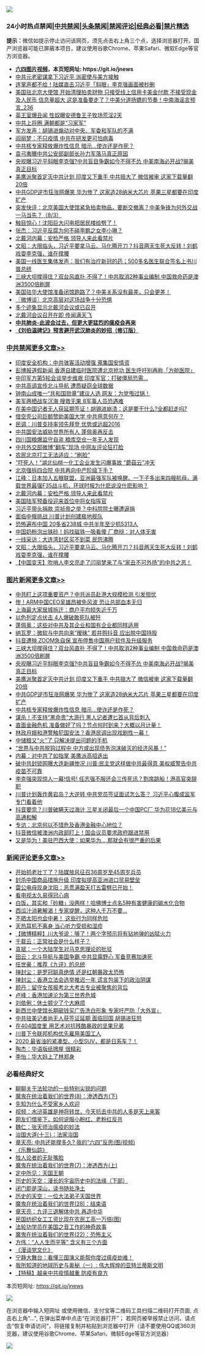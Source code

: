 ![](https://raw.githubusercontent.com/fqnews/bnews/master/64photo/fqnews-qr.jpg)

<div id="tt">
<h3>24小时热点禁闻|<a href="#%E4%B8%AD%E5%85%B1%E7%A6%81%E9%97%BB%E6%9B%B4%E5%A4%9A%E6%96%87%E7%AB%A0">中共禁闻</a>|<a href="#%E5%9B%BE%E7%89%87%E6%96%B0%E9%97%BB%E6%9B%B4%E5%A4%9A%E6%96%87%E7%AB%A0">头条禁闻</a>|<a href="#%E6%96%B0%E9%97%BB%E8%AF%84%E8%AE%BA%E6%9B%B4%E5%A4%9A%E6%96%87%E7%AB%A0">禁闻评论|<a href="#%E5%BF%85%E7%9C%8B%E7%BB%8F%E5%85%B8%E5%A5%BD%E6%96%87">经典必看|<a href="/video.md#%E7%A6%81%E7%89%87%E7%B2%BE%E9%80%89">禁片精选</a></h3>
<div><b>提示：</b>微信如提示停止访问该网页，须先点击右上角三个点，选择浏览器打开。国产浏览器可能已屏蔽本项目，建议使用谷歌Chrome、苹果Safari、微软Edge等官方浏览器。</div>
<ul>
<li><b><a href="http://d1.bdrive.tk/64.mp4" target="_blank">六四图片视频</a>，本页短网址: https://git.io/jnews</b></li>
<li><a href="/comments/20200803/1374002.md">中共元老密谋拿下习近平 派密使与美方接触</a></li>
<li><a href="/cbnews/20200803/1374047.md">连掌声都不给！陆媒直击习近平「斜眼」李克强画面被秒删</a></li>
<li><a href="/comments/20200803/1374018.md">美国驻北京大使馆 开始清理拍卖财物 只接受线上信用卡美金付款 不接受现金及人民币 信息量超大 这是准备要走了？中美分道扬镳的节奏！中南海谣言预言_236</a></li>
<li><a href="/worldnews/20200803/1374064.md">英王室爆丑闻 性奴曝安德鲁王子牧场荒淫2天</a></li>
<li><a href="/cbnews/20200803/1374051.md">中共上将圈 满朝都是“习家军”</a></li>
<li><a href="/ssgc/20200804/1374203.md">军方发声：胡锡进煽动对中央、军委和军队的不满</a></li>
<li><a href="/cbnews/20200803/1374050.md">阎丽梦：不只疫情 中共在研发更可怕病毒</a></li>
<li><a href="/topimagenews/20200803/1374042.md">中共核专家释放爆炸性信息 暗示…使诈还是作死？</a></li>
<li><a href="/cnnews/20200804/1374343.md">袁弓夷曝中共公安部副部长孙力军落马真正原因</a></li>
<li><a href="/topimagenews/20200804/1374219.md">央视曝习近平斜眼李克强?中共盲目争霸如今不得不怂 中美南海必开战?揭美真正目标</a></li>
<li><a href="/topimagenews/20200803/1374162.md">美鹰派聚首定灭中共计划 印度又下重手 中共赔大了 微信被审 这家下载量翻20倍</a></li>
<li><a href="/topimagenews/20200803/1374043.md">中共GDP逆市狂涨网爆笑 华为惨了 这家造28纳米大芯片 苹果三星都要在印度扩产</a></li>
<li><a href="/bannedvideo/20200803/1374110.md">突发快评：北京美国大使馆紧急拍卖物品，要断交撤离？中美争锋为何外交战一马当先？（8/3）</a></li>
<li><a href="/cbnews/20200804/1374223.md">触目惊心！沈阳巨大闪电把居民楼给劈了！</a></li>
<li><a href="/baitai/20200804/1374198.md">张杰：习近平反腐为何不碰李鹏之女李小琳？</a></li>
<li><a href="/cbnews/20200804/1374336.md">北戴河内幕：安检严格 领导人来此看禁片</a></li>
<li><a href="/cbnews/20200804/1374306.md">文昭：大限临头，习近平要拿马云、马化腾开刀？抖音两天生死大反转！刘鹤戏耍李克强，谁在撑腰</a></li>
<li><a href="/ssgc/20200803/1374112.md">美国一线医生集体发声：我们有治疗新冠的药；500多名医生联合签名上书川普总统</a></li>
<li><a href="/topimagenews/20200804/1374220.md">三峡大坝撑得住？双台风直扑 不得了！中共取消2种事业编制 中国救命药是澳洲3500倍刷屏</a></li>
<li><a href="/bannedvideo/20200803/1374132.md">美国驻华大使馆准备闭馆跑路了？中美关系没有最差，只会更差！</a></li>
<li><a href="/ssgc/20200804/1374352.md">〖微博谈〗北京高层对这场战争十分恐惧</a></li>
<li><a href="/cbnews/20200804/1374228.md">多个迹象显示北戴河会议或已召开</a></li>
<li><a href="/ssgc/20200804/1374189.md">北戴河会议召开在即 传闻满天飞</a></li>
<li><b><a href="/comments/20200211/1275071.md" target="_blank">中共肺炎-此波会过去，但更大更猛烈的瘟疫会再来</a></b></li>
<li><b><a href="/comments/20200207/1272816.md" target="_blank">《刘伯温碑记》预言避开武汉肺炎的妙招（修订版）</a></b></li>
</ul>
</div>

<div class="catlist">
<h3><a href="/cbnews/" target="_blank">中共禁闻</a><span><a href="/cbnews/" target="_blank" rel="nofollow">更多文章>></a></span></h3>
<ul>
<li><a href="/cbnews/20200804/1374420.md" target="_blank">印度安全机构：中共骇客活动增强 蒐集国安情资</a></li>
<li><a href="/cbnews/20200804/1374419.md" target="_blank">彭博报道假新闻 香港自建临时医院遭北京抢功 医生呼吁别再称「方舱医院」</a></li>
<li><a href="/cbnews/20200804/1374418.md" target="_blank">中印军方第5轮会谈举步维艰 印度军官：打破僵局恐需…</a></li>
<li><a href="/cbnews/20200804/1374417.md" target="_blank">中共高调宣传北斗导航 遭质疑窃全球数据</a></li>
<li><a href="/cbnews/20200804/1374416.md" target="_blank">钟南山成唯一“共和国勋章”建议人选 网友：为党甩过锅！</a></li>
<li><a href="/cbnews/20200804/1374415.md" target="_blank">美军两栖战车沉海 搜救无果 8军事人员恐遇难</a></li>
<li><a href="/cbnews/20200804/1374414.md" target="_blank">在美中国记者无人获延期签证！胡锡进崩溃：这是要干什么?全都赶走吗?</a></li>
<li><a href="/cbnews/20200804/1374413.md" target="_blank">借空壳公司巨额赞助美国大学 中共用意何在？</a></li>
<li><a href="/cbnews/20200804/1374412.md" target="_blank">民调：川普支持率领先拜登 优势或远超2016</a></li>
<li><a href="/cbnews/20200804/1374411.md" target="_blank">中共国安法威胁世界所有人 蓬佩奥再反击</a></li>
<li><a href="/cbnews/20200804/1374410.md" target="_blank">四川国粮爆监守自盗 粮库空仓一年无人发现</a></li>
<li><a href="/cbnews/20200804/1374409.md" target="_blank">中共外交部微博“翻车”现场 中网友评论狂打脸</a></li>
<li><a href="/cbnews/20200804/1374408.md" target="_blank">农民北京打工无法适应：“刷脸”</a></li>
<li><a href="/cbnews/20200804/1374407.md" target="_blank">”吓死人！“湖北仙桃一化工企业发生闪爆事故 &#8220;蘑菇云&#8221;冲天</a></li>
<li><a href="/cbnews/20200804/1374406.md" target="_blank">北京强拆四合院 中共再向中产阶级下手？</a></li>
<li><a href="/cbnews/20200804/1374372.md" target="_blank">江峰：日本加入五眼联盟，亚洲最强军队被唤醒。一下子多出来四艘航母，满载世界最强F35战斗机，环球时报为什麽说没什麽影响？</a></li>
<li><a href="/cbnews/20200804/1374336.md" target="_blank">北戴河内幕：安检严格 领导人来此看禁片</a></li>
<li><a href="/cbnews/20200804/1374335.md" target="_blank">美国陆军预备役迎来首位中将女指挥官</a></li>
<li><a href="/cbnews/20200804/1374334.md" target="_blank">习近平带头捐款 崇祯帝之举？中科院院士曝遭逼捐</a></li>
<li><a href="/cbnews/20200804/1374311.md" target="_blank">面临中俄挑战 川普计划创建极地舰队</a></li>
<li><a href="/cbnews/20200804/1374310.md" target="_blank">恐怖遍布中国 20多省238城 中共半年至少抓5313人</a></li>
<li><a href="/cbnews/20200804/1374309.md" target="_blank">中国奶粉泡出铁砂！妈找磁铁一吸看傻 厂商辩：对人体无害</a></li>
<li><a href="/cbnews/20200804/1374308.md" target="_blank">一线采访：大连湾封区买不到菜 民怨沸腾</a></li>
<li><a href="/cbnews/20200804/1374306.md" target="_blank">文昭：大限临头，习近平要拿马云、马化腾开刀？抖音两天生死大反转！刘鹤戏耍李克强，谁在撑腰</a></li>
<li><a href="/cbnews/20200804/1374305.md" target="_blank">【中国变天】吹哨人李文亮走了闫丽梦来了与“家丑不可外扬”的中共之恶！</a></li>

</ul>
</div>
<div class="catlist">
<h3><a href="/topimagenews/" target="_blank">图片新闻</a><span><a href="/topimagenews/" target="_blank" rel="nofollow">更多文章>></a></span></h3>
<ul>
<li><a href="/topimagenews/20200804/1374405.md" target="_blank">中共盯上这项重要资产？中共派员赴港大规模检测 引发担忧</a></li>
<li><a href="/topimagenews/20200804/1374404.md" target="_blank">惨！ARM中国CEO吴雄昂被免风波 恐让总部血本无归</a></li>
<li><a href="/topimagenews/20200804/1374403.md" target="_blank">上海最大家居城拆迁：商户平均损失近千万</a></li>
<li><a href="/topimagenews/20200804/1374402.md" target="_blank">以色列定点伏击 4人爆破敢死队被歼</a></li>
<li><a href="/topimagenews/20200804/1374333.md" target="_blank">蓬佩奥：这些对中共及其企业和国有企业都同样适用</a></li>
<li><a href="/topimagenews/20200804/1374222.md" target="_blank">纳瓦罗：微软与中共向来“暧昧” 若并购抖音 应出脱中国持股</a></li>
<li><a href="/topimagenews/20200804/1374221.md" target="_blank">抖音遭殃 ZOOM急自保 宣布停售中国用户软件及升级服务</a></li>
<li><a href="/topimagenews/20200804/1374220.md" target="_blank">三峡大坝撑得住？双台风直扑 不得了！中共取消2种事业编制 中国救命药是澳洲3500倍刷屏</a></li>
<li><a href="/topimagenews/20200804/1374219.md" target="_blank">央视曝习近平斜眼李克强?中共盲目争霸如今不得不怂 中美南海必开战?揭美真正目标</a></li>
<li><a href="/topimagenews/20200803/1374162.md" target="_blank">美鹰派聚首定灭中共计划 印度又下重手 中共赔大了 微信被审 这家下载量翻20倍</a></li>
<li><a href="/topimagenews/20200803/1374043.md" target="_blank">中共GDP逆市狂涨网爆笑 华为惨了 这家造28纳米大芯片 苹果三星都要在印度扩产</a></li>
<li><a href="/topimagenews/20200803/1374042.md" target="_blank">中共核专家释放爆炸性信息 暗示…使诈还是作死？</a></li>
<li><a href="/topimagenews/20200803/1373881.md" target="_blank">谋杀！不支持“黑命贵”大游行 黑人记者遭匕首从背后刺入</a></li>
<li><a href="/topimagenews/20200803/1373880.md" target="_blank">直面金融危机 准备做好了吗？节点何时到来？大概以月计量！</a></li>
<li><a href="/topimagenews/20200803/1373879.md" target="_blank">林政月娥和港警触犯国安法？香港民调出现戏剧性一幕！</a></li>
<li><a href="/topimagenews/20200803/1373878.md" target="_blank">中储粮又“火”了 只解决提出问题的手机</a></li>
<li><a href="/topimagenews/20200803/1373877.md" target="_blank">“世界与中共脱钩过程中 中方或出现债务泡沫破灭的经济风暴！”</a></li>
<li><a href="/topimagenews/20200803/1373742.md" target="_blank">内幕：对中共了如指掌 美鹰派高招迭出</a></li>
<li><a href="/topimagenews/20200803/1373700.md" target="_blank">破中共封锁网曝大连新疆惨况 川普:民主党这样做中共最得意 美权威警告中共疫苗不可靠</a></li>
<li><a href="/topimagenews/20200802/1373693.md" target="_blank">李克强突现惊人一幕!信号! 任志强不服还会三传死讯？割席跳船！港高官突辞职</a></li>
<li><a href="/topimagenews/20200802/1373666.md" target="_blank">川普计划轰炸黄岩岛？大逆转 中共党员签证面试怎么答？ 习近平心腹成监军 专门看着他</a></li>
<li><a href="/topimagenews/20200802/1373665.md" target="_blank">抖音要完？川普破瞒天过海计 三星关闭最后一个中国PC厂 华为花18亿美元与高通和解</a></li>
<li><a href="/topimagenews/20200802/1373542.md" target="_blank">专访：北京何以不惜危及香港金融中心地位？</a></li>
<li><a href="/topimagenews/20200802/1373431.md" target="_blank">抖音微信被澳洲内政部盯上！国会议员要求政府跟进禁用</a></li>
<li><a href="/topimagenews/20200802/1373430.md" target="_blank">又是华为！美驻巴西大使：如果华为&#8230;,那就会有很严重的后果</a></li>

</ul>
</div>
<div class="catlist">
<h3><a href="/comments/" target="_blank">新闻评论</a><span><a href="/comments/" target="_blank" rel="nofollow">更多文章>></a></span></h3>
<ul>
<li><a href="/comments/20200804/1374505.md" target="_blank">开始抓老壮丁了？陆媒放风征召36周岁至45周岁兵员</a></li>
<li><a href="/comments/20200804/1374500.md" target="_blank">封杀中国商品措施升级 印度拟提高亚洲进口贸易壁垒</a></li>
<li><a href="/comments/20200804/1374496.md" target="_blank">雷公电母现身沈阳：恶贯满盈天打五雷劈已开始！</a></li>
<li><a href="/comments/20200804/1374494.md" target="_blank">看电视太久易得冠心病</a></li>
<li><a href="/comments/20200804/1374493.md" target="_blank">白饭，其实和「砂糖」没两样！哈佛博士点名5种有害健康的碳水化合物</a></li>
<li><a href="/comments/20200804/1374492.md" target="_blank">西瓜汁消暑解渴！专家提醒，这种人千万不要&#8230;</a></li>
<li><a href="/comments/20200804/1374491.md" target="_blank">不晒太阳也会中暑！ 这些行为同样危险</a></li>
<li><a href="/comments/20200804/1374490.md" target="_blank">天热耳机不离身 当心听力受损和湿疹</a></li>
<li><a href="/comments/20200804/1374461.md" target="_blank">【微博精粹】川大爷说：够了！两个字预示将有钻地弹的凶猛火力</a></li>
<li><a href="/comments/20200804/1374460.md" target="_blank">千载云：正常社会是什么样子？</a></li>
<li><a href="/comments/20200804/1374459.md" target="_blank">袁斌：一个大陆学生对马克思理论的批驳</a></li>
<li><a href="/comments/20200804/1374458.md" target="_blank">田云：北斗导航与美国争霸 中共显露野心 军备竞赛加速死</a></li>
<li><a href="/comments/20200804/1374457.md" target="_blank">任世豪：推荐《九评》的总统</a></li>
<li><a href="/comments/20200804/1374456.md" target="_blank">掸封尘：是罗冠聪真绝情 还是红朝暴政太恐怖</a></li>
<li><a href="/comments/20200804/1374455.md" target="_blank">掸封尘：香港立法会选举推迟一年 谎言包装下的政治阴谋</a></li>
<li><a href="/comments/20200804/1374454.md" target="_blank">颜丹：留守女孩报考北大考古专业被聚焦的背后</a></li>
<li><a href="/comments/20200804/1374453.md" target="_blank">卢峰：香港加速沦为第三世界危城</a></li>
<li><a href="/comments/20200804/1374452.md" target="_blank">刘依俐：休士顿少了个大麻烦</a></li>
<li><a href="/comments/20200804/1374400.md" target="_blank">新西兰中使馆长期砸钱买广告洗白形象 专家吁严防「大外宣」</a></li>
<li><a href="/comments/20200804/1374399.md" target="_blank">中共驻美记者尚无人获签证延期 面临回国 胡锡进狂怒</a></li>
<li><a href="/comments/20200804/1374397.md" target="_blank">在404国度里  用艺术对抗残酷暴政的坚果兄弟</a></li>
<li><a href="/comments/20200804/1374359.md" target="_blank">川普下令联邦机构优先雇用美国工人</a></li>
<li><a href="/comments/20200804/1374358.md" target="_blank">2020 最省油的紧凑型、小型SUV，都是日系车？！</a></li>
<li><a href="/comments/20200804/1374341.md" target="_blank">陶杰：华语版纸牌屋 很精彩</a></li>
<li><a href="/comments/20200804/1374340.md" target="_blank">李怡：华大妈上了林郑身</a></li>

</ul>
</div>

<div class="catlist">
<h3>必看经典好文</h3>
<ul>
<li><a href="/comments/20190417/1114875.md" target="_blank">聊聊关于法轮功的一些特别尖锐的问题</a></li>
<li><a href="/topimagenews/20180527/948714.md" target="_blank">魔鬼在统治着我们的世界(8)：渗透西方(下)</a></li>
<li><a href="/comments/20200620/1346848.md" target="_blank">先知为什么不受家乡人欢迎</a></li>
<li><a href="/comments/20200623/1273653.md" target="_blank">视频：水浒英雄是神将转世，今天抗击中共的人多是天上来客</a></li>
<li><a href="/comments/20200712/1359630.md" target="_blank">网友们借鉴下，如何说服小粉红、老粉红反共</a></li>
<li><a href="/comments/20200224/1282494.md" target="_blank">魏仁：张天师治瘟疫的妙法</a></li>
<li><a href="/cbnews/20180319/916654.md" target="_blank">治国大道(十三)：法家治国</a></li>
<li><a href="/comments/20200607/1341003.md" target="_blank">章天亮: 中共还能撑多久? 我的“六四”反思(图/视频)</a></li>
<li><a href="/comments/20200527/783191.md" target="_blank">《乐舞仙踪》</a></li>
<li><a href="/comments/20200606/783250.md" target="_blank">牲人论者的无耻嘴脸</a></li>
<li><a href="/topimagenews/20180527/948369.md" target="_blank">魔鬼在统治着我们的世界(7)：渗透西方(上)</a></li>
<li><a href="/tculture/xiulian/20151111/470021.md" target="_blank">定中所见：天国王朝</a></li>
<li><a href="/tculture/20121025/73066.md" target="_blank">历史的天空：漫长的宇宙历史中的法缘（下部）</a></li>
<li><a href="/tculture/20200803/1373949.md" target="_blank">闭门即是深山，读书随处净土</a></li>
<li><a href="/tculture/20121025/73067.md" target="_blank">历史的天空：一位大法弟子天国世界</a></li>
<li><a href="/comments/20181228/1054609.md" target="_blank">魔鬼在统治着我们的世界(28)：结束语</a></li>
<li><a href="/comments/20131119/1029445.md" target="_blank">章天亮：九评三退解体中共 再造中华</a></li>
<li><a href="/lifebaike/20200515/1328783.md" target="_blank">民国纺织女工工资比现在农民工高一万倍(图)</a></li>
<li><a href="/comments/20200511/1326751.md" target="_blank">法轮功学员在美国之音工作的神奇故事</a></li>
<li><a href="/comments/20180804/981524.md" target="_blank">魔鬼在统治着我们的世界(22)：恐怖主义</a></li>
<li><a href="/comments/20200720/1363377.md" target="_blank">方伟：“人人生而平等” 含义有三个方面</a></li>
<li><a href="/comments/20200521/783167.md" target="_blank">《漫谈党文化》</a></li>
<li><a href="/comments/20200527/1273654.md" target="_blank">宁静大舞台：看懂三国演义能帮你度过瘟疫劫难！</a></li>
<li><a href="/tculture/xiulian/20170611/772817.md" target="_blank">我所知道的地球历史与奥秘（一）: 伟大辉煌的亚特兰蒂斯文明</a></li>
<li><a href="/comments/20200424/1318689.md" target="_blank">【特稿】越亲中共疫情越重 防疫有良方</a></li>

</ul>
</div>

本页短网址: https://git.io/jnews

![](https://raw.githubusercontent.com/fqnews/bnews/master/64photo/fqnews-qr.jpg)

在浏览器中输入短网址 或使用微信、支付宝等二维码工具扫描二维码打开页面, 点击右上角"...", 在弹出菜单中点击“在浏览器打开”； 若网页被举报禁止访问，请点击“恢复申请访问”，将链接复制并粘贴到浏览器中打开（请不要使用QQ或360浏览器，建议使用谷歌Chrome、苹果Safari、微软Edge等官方浏览器）

![](https://raw.githubusercontent.com/fqnews/bnews/master/64photo/wx.jpg)